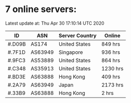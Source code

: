 # 7 online servers:

Latest update at: Thu Apr 30 17:10:14 UTC 2020

| ID | ASN | Server Country | Online |
| -- | --- | -------------- | ------ |
| #.D09B | AS174 | United States | 849 hrs |
| #.7F1D | AS63949 | Singapore | 936 hrs |
| #.9FC3 | AS53889 | United States | 864 hrs |
| #.C348 | AS35913 | United States | 1230 hrs |
| #.BD3E | AS63888 | Hong Kong | 409 hrs |
| #.2A79 | AS63949 | Japan | 2173 hrs |
| #.33B9 | AS63888 | Hong Kong | 2 hrs |

